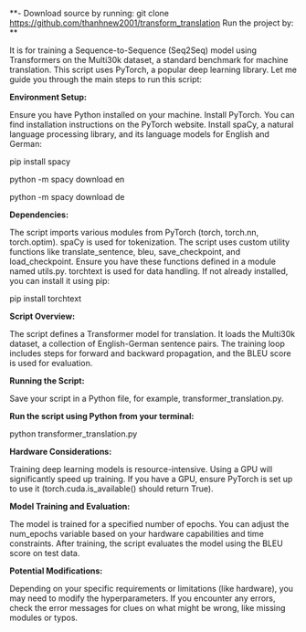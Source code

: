 **- Download source by running: git clone https://github.com/thanhnew2001/transform_translation
Run the project by: **

It is for training a Sequence-to-Sequence (Seq2Seq) model using Transformers on the Multi30k dataset, a standard benchmark for machine translation. This script uses PyTorch, a popular deep learning library. Let me guide you through the main steps to run this script:

**Environment Setup:**

Ensure you have Python installed on your machine.
Install PyTorch. You can find installation instructions on the PyTorch website.
Install spaCy, a natural language processing library, and its language models for English and German:


pip install spacy

python -m spacy download en

python -m spacy download de

**Dependencies:**

The script imports various modules from PyTorch (torch, torch.nn, torch.optim).
spaCy is used for tokenization.
The script uses custom utility functions like translate_sentence, bleu, save_checkpoint, and load_checkpoint. Ensure you have these functions defined in a module named utils.py.
torchtext is used for data handling. If not already installed, you can install it using pip:

pip install torchtext

**Script Overview:**

The script defines a Transformer model for translation.
It loads the Multi30k dataset, a collection of English-German sentence pairs.
The training loop includes steps for forward and backward propagation, and the BLEU score is used for evaluation.

**Running the Script:**

Save your script in a Python file, for example, transformer_translation.py.

**Run the script using Python from your terminal:**

python transformer_translation.py

**Hardware Considerations:**

Training deep learning models is resource-intensive. Using a GPU will significantly speed up training. If you have a GPU, ensure PyTorch is set up to use it (torch.cuda.is_available() should return True).

**Model Training and Evaluation:**

The model is trained for a specified number of epochs. You can adjust the num_epochs variable based on your hardware capabilities and time constraints.
After training, the script evaluates the model using the BLEU score on test data.

**Potential Modifications:**

Depending on your specific requirements or limitations (like hardware), you may need to modify the hyperparameters.
If you encounter any errors, check the error messages for clues on what might be wrong, like missing modules or typos.

